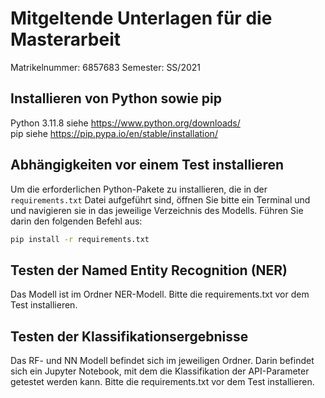 # Mitgeltende Unterlagen für die Masterarbeit
Matrikelnummer: 6857683
Semester: SS/2021

## Installieren von Python sowie pip
Python 3.11.8 siehe https://www.python.org/downloads/  
pip siehe https://pip.pypa.io/en/stable/installation/

## Abhängigkeiten vor einem Test installieren
Um die erforderlichen Python-Pakete zu installieren, die in der `requirements.txt` Datei aufgeführt sind, öffnen Sie bitte ein Terminal und und navigieren sie in das jeweilige Verzeichnis des Modells. Führen Sie darin den folgenden Befehl aus:

```bash
pip install -r requirements.txt
```

## Testen der Named Entity Recognition (NER)
Das Modell ist im Ordner NER-Modell. Bitte die requirements.txt vor dem Test installieren.

## Testen der Klassifikationsergebnisse
Das RF- und NN Modell befindet sich im jeweiligen Ordner. Darin befindet sich ein Jupyter Notebook, mit dem die Klassifikation der API-Parameter getestet werden kann. Bitte die requirements.txt vor dem Test installieren.
